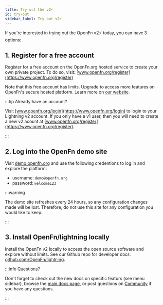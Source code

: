 ```yaml
---
title: Try out the v2⚡
id: try-out
sidebar_label: Try out v2⚡
---
```


If you're interested in trying out the OpenFn v2⚡ today, you can have 3
options:

## 1. Register for a free account

Register for a free account on the OpenFn.org hosted service to create your own
private project. To do so, visit:
[www.openfn.org/register](https://www.openfn.org/register)

Note that this free account has limits. Upgrade to access more features on
OpenFn's secure hosted platform. Learn more on
[our website](https://www.openfn.org/pricing).

:::tip Already have an account?

Visit [www.openfn.org/login](https://www.openfn.org/login) to login to your
Lightning v2 account. If you only have a v1 user, then you will need to create a
new v2 acount at [www.openfn.org/register](https://www.openfn.org/register).

:::

## 2. Log into the OpenFn demo site

Visit [demo.openfn.org](https://demo.openfn.org) and use the following
credentions to log in and explore the platform:

- username: `demo@openfn.org`
- password: `welcome123`

:::warning

The demo site refreshes every 24 hours, so any configuration changes made will
be lost. Therefore, do not use this site for any configuration you would like to
keep.

:::

## 3. Install OpenFn/lightning locally

Install the OpenFn v2 locally to access the open source software and explore
without limits. See our Github repo for developer docs:
[github.com/OpenFn/lightning](https://github.com/OpenFn/lightning).

:::info Questions?

Don't forget to check out the new docs on specific featurs (see menu sidebar),
browse the [main docs page](./home.md), or post questions on
[Community](https://community.openfn.org) if you have any questions.

:::
